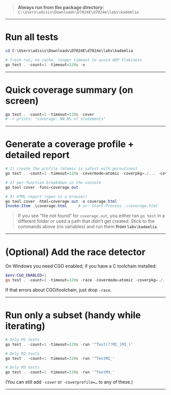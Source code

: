 > **Always run from the package directory:**
> `C:\Users\adisis\Downloads\D7024E\d7024e\labs\kademlia`

---

# Run all tests

```powershell
cd C:\Users\adisis\Downloads\D7024E\d7024e\labs\kademlia

# fresh run, no cache, longer timeout to avoid UDP flakiness
go test . -count=1 -timeout=120s -v
```

---

# Quick coverage summary (on screen)

```powershell
go test . -count=1 -timeout=120s -cover
# -> prints: "coverage: NN.N% of statements"
```

---

# Generate a coverage profile + detailed report

```powershell
# 1) create the profile (atomic is safest with goroutines)
go test . -count=1 -timeout=120s -covermode=atomic -coverpkg=./... -coverprofile=coverage.out

# 2) per-function breakdown in the console
go tool cover -func=coverage.out

# 3) HTML report (open in a browser)
go tool cover -html=coverage.out -o coverage.html
Invoke-Item .\coverage.html     # or: Start-Process .\coverage.html
```

> If you see “file not found” for `coverage.out`, you either ran `go test` in a different folder or used a path that didn’t get created. Stick to the commands above (no variables) and run them **from `labs\kademlia`**.

---

# (Optional) Add the race detector

On Windows you need CGO enabled; if you have a C toolchain installed:

```powershell
$env:CGO_ENABLED=1
go test . -count=1 -timeout=120s -race -covermode=atomic -coverpkg=./... -coverprofile=coverage.out
```

If that errors about CGO/toolchain, just drop `-race`.

---

# Run only a subset (handy while iterating)

```powershell
# Only M1 tests
go test . -count=1 -timeout=120s -run '^Test(?!M2_|M3_)'

# Only M2 tests
go test . -count=1 -timeout=120s -run '^TestM2_'

# Only M3 tests
go test . -count=1 -timeout=120s -run '^TestM3_'
```

(You can still add `-cover` or `-coverprofile=…` to any of these.)

---
